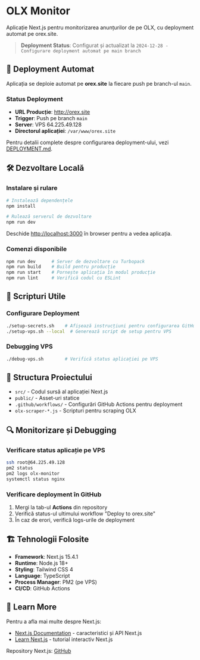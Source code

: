 # OLX Monitor

Aplicație Next.js pentru monitorizarea anunțurilor de pe OLX, cu deployment automat pe orex.site.

> **Deployment Status**: Configurat și actualizat la `2024-12-28 - Configurare deployment automat pe main branch`

## 🚀 Deployment Automat

Aplicația se deploie automat pe **orex.site** la fiecare push pe branch-ul `main`.

### Status Deployment
- **URL Producție**: http://orex.site
- **Trigger**: Push pe branch `main`
- **Server**: VPS 64.225.49.128
- **Directorul aplicației**: `/var/www/orex.site`

Pentru detalii complete despre configurarea deployment-ului, vezi [DEPLOYMENT.md](./DEPLOYMENT.md).

## 🛠️ Dezvoltare Locală

### Instalare și rulare

```bash
# Instalează dependențele
npm install

# Rulează serverul de dezvoltare
npm run dev
```

Deschide [http://localhost:3000](http://localhost:3000) în browser pentru a vedea aplicația.

### Comenzi disponibile

```bash
npm run dev      # Server de dezvoltare cu Turbopack
npm run build    # Build pentru producție
npm run start    # Pornește aplicația în modul producție
npm run lint     # Verifică codul cu ESLint
```

## 🔧 Scripturi Utile

### Configurare Deployment
```bash
./setup-secrets.sh    # Afișează instrucțiuni pentru configurarea GitHub Secrets
./setup-vps.sh --local  # Generează script de setup pentru VPS
```

### Debugging VPS
```bash
./debug-vps.sh        # Verifică status aplicației pe VPS
```

## 📁 Structura Proiectului

- `src/` - Codul sursă al aplicației Next.js
- `public/` - Asset-uri statice
- `.github/workflows/` - Configurări GitHub Actions pentru deployment
- `olx-scraper-*.js` - Scripturi pentru scraping OLX

## 🔍 Monitorizare și Debugging

### Verificare status aplicație pe VPS
```bash
ssh root@64.225.49.128
pm2 status
pm2 logs olx-monitor
systemctl status nginx
```

### Verificare deployment în GitHub
1. Mergi la tab-ul **Actions** din repository
2. Verifică status-ul ultimului workflow "Deploy to orex.site"
3. În caz de erori, verifică logs-urile de deployment

## 🏗️ Tehnologii Folosite

- **Framework**: Next.js 15.4.1
- **Runtime**: Node.js 18+
- **Styling**: Tailwind CSS 4
- **Language**: TypeScript
- **Process Manager**: PM2 (pe VPS)
- **CI/CD**: GitHub Actions

## 📖 Learn More

Pentru a afla mai multe despre Next.js:

- [Next.js Documentation](https://nextjs.org/docs) - caracteristici și API Next.js
- [Learn Next.js](https://nextjs.org/learn) - tutorial interactiv Next.js

Repository Next.js: [GitHub](https://github.com/vercel/next.js)
